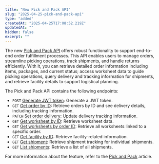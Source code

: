 ```yaml
---
title: "New Pick and Pack API"
slug: "2025-04-25-pick-and-pack-api"
type: "added"
createdAt: "2025-04-25T17:08:52.219Z"
updatedAt: ""
hidden: false
excerpt: ""
---
```


The new [Pick and Pack API](https://developers.vtex.com/docs/api-reference/pick-and-pack-api) offers robust functionality to support end-to-end order fulfillment processes. This API enables users to manage orders, streamline picking operations, track shipments, and handle returns efficiently. With it, you can retrieve detailed order information including items, packages, and current status; access worksheet data to guide picking operations, query delivery and tracking information for shipments, and retrieve facility details to support logistical planning.

The Pick and Pack API contains the following endpoints:

- `POST` [Generate JWT token](https://developers.vtex.com/docs/api-reference/pick-and-pack-api#post-/token): Generate a JWT token.
- `GET` [Get order by ID](https://developers.vtex.com/docs/api-reference/pick-and-pack-api#get-/orders/-orderId-): Retrieve orders by ID and see delivery details, including tracking information.
- `PATCH` [Set order delivery](https://developers.vtex.com/docs/api-reference/pick-and-pack-api#patch-/orders/-orderId-/tracking): Update delivery tracking information.
- `GET` [Get worksheet by ID](https://developers.vtex.com/docs/api-reference/pick-and-pack-api#get-/worksheets/-worksheetId-): Retrieve worksheet data.
- `GET` [Get worksheets by order ID](https://developers.vtex.com/docs/api-reference/pick-and-pack-api#get-/worksheets): Retrieve all worksheets linked to a specific order.
- `GET` [Get facility by ID](https://developers.vtex.com/docs/api-reference/pick-and-pack-api#get-/facilities/-facilityId-): Retrieve facility-related information.
- `GET` [Get shipment](https://developers.vtex.com/docs/api-reference/pick-and-pack-api#get-/shipments/-shipmentId-): Retrieve shipment tracking for individual shipments.
- `GET` [List shipments](https://developers.vtex.com/docs/api-reference/pick-and-pack-api#get-/shipments): Retrieve a list of all shipments.

For more information about the feature, refer to the [Pick and Pack](https://help.vtex.com/en/tutorial/vtex-pick-and-pack--1OOops3WrUyz7e0bnhkfXU) article.
